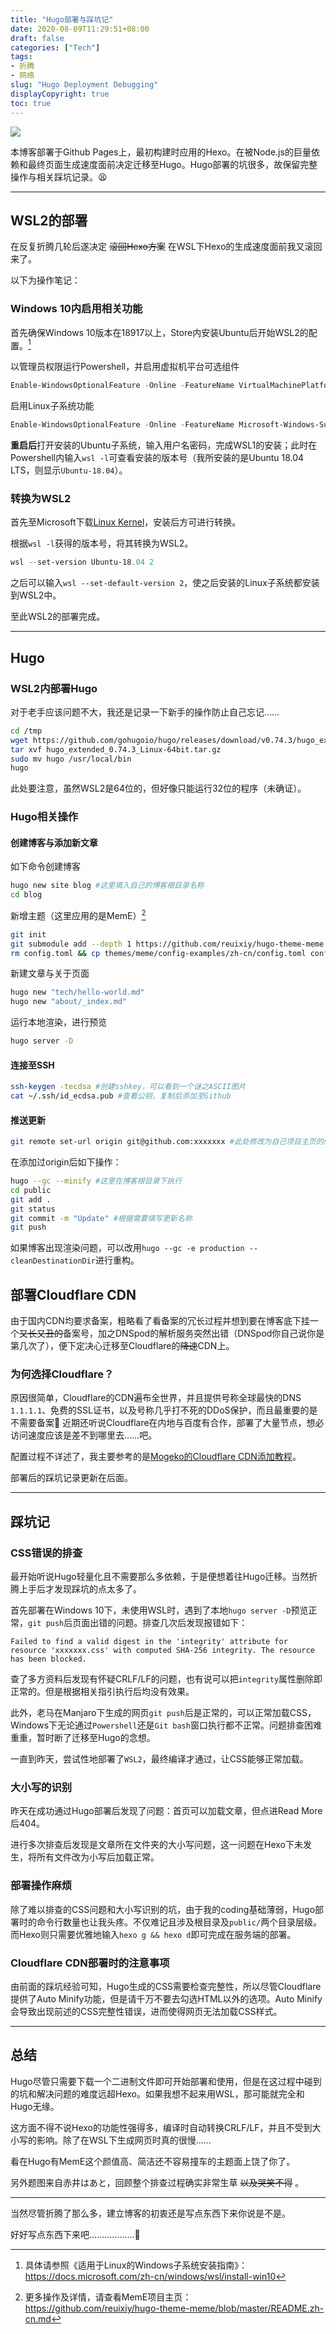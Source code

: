 ```yaml
---
title: "Hugo部署与踩坑记"
date: 2020-08-09T11:29:51+08:00
draft: false
categories: ["Tech"]
tags:
- 折腾
- 网络
slug: "Hugo Deployment Debugging"
displayCopyright: true
toc: true
---
```


![](0001.jpg)

本博客部署于Github Pages上，最初构建时应用的Hexo。在被Node.js的巨量依赖和最终页面生成速度面前决定迁移至Hugo。Hugo部署的坑很多，故保留完整操作与相关踩坑记录。😫

***

## WSL2的部署

在反复折腾几轮后遂决定 ~~滚回Hexo方案~~ 在WSL下Hexo的生成速度面前我又滚回来了。

以下为操作笔记：

### Windows 10内启用相关功能

首先确保Windows 10版本在18917以上，Store内安装Ubuntu后开始WSL2的配置。[^1]

以管理员权限运行Powershell，并启用虚拟机平台可选组件
```Powershell
Enable-WindowsOptionalFeature -Online -FeatureName VirtualMachinePlatform
```

启用Linux子系统功能
```Powershell
Enable-WindowsOptionalFeature -Online -FeatureName Microsoft-Windows-Subsystem-Linux
```

**重启后**打开安装的Ubuntu子系统，输入用户名密码，完成WSL1的安装；此时在Powershell内输入`wsl -l`可查看安装的版本号（我所安装的是Ubuntu 18.04 LTS，则显示`Ubuntu-18.04`）。

### 转换为WSL2

首先至Microsoft下载[Linux Kernel](https://docs.microsoft.com/zh-cn/windows/wsl/wsl2-kernel)，安装后方可进行转换。

根据`wsl -l`获得的版本号，将其转换为WSL2。
```Powershell
wsl --set-version Ubuntu-18.04 2
```

之后可以输入`wsl --set-default-version 2`，使之后安装的Linux子系统都安装到WSL2中。

至此WSL2的部署完成。

***

## Hugo

### WSL2内部署Hugo

对于老手应该问题不大，我还是记录一下新手的操作防止自己忘记……

```sh
cd /tmp
wget https://github.com/gohugoio/hugo/releases/download/v0.74.3/hugo_extended_0.74.3_Linux-64bit.tar.gz
tar xvf hugo_extended_0.74.3_Linux-64bit.tar.gz
sudo mv hugo /usr/local/bin
hugo
```

此处要注意，虽然WSL2是64位的，但好像只能运行32位的程序（未确证）。

### Hugo相关操作

#### 创建博客与添加新文章

如下命令创建博客
```sh
hugo new site blog #这里填入自己的博客根目录名称
cd blog
```

新增主题（这里应用的是MemE）[^2]
```sh
git init
git submodule add --depth 1 https://github.com/reuixiy/hugo-theme-meme.git themes/meme
rm config.toml && cp themes/meme/config-examples/zh-cn/config.toml config.toml #将config.toml替换为主题用
```

新建文章与关于页面
```sh
hugo new "tech/hello-world.md"
hugo new "about/_index.md"
```

运行本地渲染，进行预览
```sh
hugo server -D
```

#### 连接至SSH

```sh
ssh-keygen -tecdsa #创建sshkey，可以看到一个谜之ASCII图片
cat ~/.ssh/id_ecdsa.pub #查看公钥，复制后添加至Github
```

#### 推送更新

```sh
git remote set-url origin git@github.com:xxxxxxx #此处修改为自己项目主页的ssh地址
```

在添加过origin后如下操作：

```sh
hugo --gc --minify #这里在博客根目录下执行
cd public
git add .
git status
git commit -m "Update" #根据需要填写更新名称
git push
```

如果博客出现渲染问题，可以改用`hugo --gc -e production --cleanDestinationDir`进行重构。

## 部署Cloudflare CDN

由于国内CDN均要求备案，粗略看了看备案的冗长过程并想到要在博客底下挂一个~~又长又丑的~~备案号，加之DNSpod的解析服务突然出错（DNSpod你自己说你是第几次了），便下定决心迁移至Cloudflare的~~降速~~CDN上。

### 为何选择Cloudflare？

原因很简单，Cloudflare的CDN遍布全世界，并且提供号称全球最快的DNS `1.1.1.1`、免费的SSL证书，以及号称几乎打不死的DDoS保护，而且最重要的是不需要备案🤣 近期还听说Cloudflare在内地与百度有合作，部署了大量节点，想必访问速度应该是差不到哪里去……吧。

配置过程不详述了，我主要参考的是[Mogeko的Cloudflare CDN添加教程](https://mogeko.me/2019/056/)。

部署后的踩坑记录更新在后面。

***

## 踩坑记

### CSS错误的排查

最开始听说Hugo轻量化且不需要那么多依赖，于是便想着往Hugo迁移。当然折腾上手后才发现踩坑的点太多了。

首先部署在Windows 10下，未使用WSL时，遇到了本地`hugo server -D`预览正常，`git push`后页面出错的问题。排查几次后发现报错如下：
```
Failed to find a valid digest in the 'integrity' attribute for resource 'xxxxxxx.css' with computed SHA-256 integrity. The resource has been blocked.
```

查了多方资料后发现有怀疑CRLF/LF的问题，也有说可以把`integrity`属性删除即正常的。但是根据相关指引执行后均没有效果。

此外，老马在Manjaro下生成的网页`git push`后是正常的，可以正常加载CSS，Windows下无论通过`Powershell`还是`Git bash`窗口执行都不正常。问题排查困难重重，暂时断了迁移至Hugo的念想。

一直到昨天，尝试性地部署了`WSL2`，最终编译才通过，让CSS能够正常加载。

### 大小写的识别

昨天在成功通过Hugo部署后发现了问题：首页可以加载文章，但点进Read More后404。

进行多次排查后发现是文章所在文件夹的大小写问题，这一问题在Hexo下未发生，将所有文件改为小写后加载正常。

### 部署操作麻烦

除了难以排查的CSS问题和大小写识别的坑，由于我的coding基础薄弱，Hugo部署时的命令行数量也让我头疼。不仅难记且涉及根目录及`public/`两个目录层级。而Hexo则只需要优雅地输入`hexo g && hexo d`即可完成在服务端的部署。

### Cloudflare CDN部署时的注意事项

由前面的踩坑经验可知，Hugo生成的CSS需要检查完整性，所以尽管Cloudflare提供了Auto Minify功能，但是请千万不要去勾选HTML以外的选项。Auto Minify会导致出现前述的CSS完整性错误，进而使得网页无法加载CSS样式。

***

## 总结

Hugo尽管只需要下载一个二进制文件即可开始部署和使用，但是在这过程中碰到的坑和解决问题的难度远超Hexo。如果我想不起来用WSL，那可能就完全和Hugo无缘。

这方面不得不说Hexo的功能性强得多，编译时自动转换CRLF/LF，并且不受到大小写的影响。除了在WSL下生成网页时真的很慢……

看在Hugo有MemE这个颜值高、简洁还不容易撞车的主题面上饶了你了。

另外题图来自赤井はあと，回顾整个排查过程确实非常生草 ~~以及哭笑不得~~ 。

***

当然尽管折腾了那么多，建立博客的初衷还是写点东西下来你说是不是。

好好写点东西下来吧………………🤯

[^1]: 具体请参照《适用于Linux的Windows子系统安装指南》：https://docs.microsoft.com/zh-cn/windows/wsl/install-win10
[^2]: 更多操作及详情，请查看MemE项目主页：https://github.com/reuixiy/hugo-theme-meme/blob/master/README.zh-cn.md
